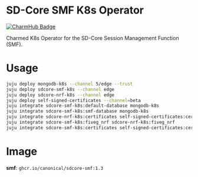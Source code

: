 # SD-Core SMF K8s Operator
[![CharmHub Badge](https://charmhub.io/sdcore-smf-k8s/badge.svg)](https://charmhub.io/sdcore-smf-k8s)

Charmed K8s Operator for the SD-Core Session Management Function (SMF).

# Usage

```bash
juju deploy mongodb-k8s --channel 5/edge --trust
juju deploy sdcore-smf-k8s --channel edge
juju deploy sdcore-nrf-k8s --channel edge
juju deploy self-signed-certificates --channel=beta
juju integrate sdcore-smf-k8s:default-database mongodb-k8s
juju integrate sdcore-smf-k8s:smf-database mongodb-k8s
juju integrate sdcore-nrf-k8s:certificates self-signed-certificates:certificates
juju integrate sdcore-smf-k8s:fiveg_nrf sdcore-nrf-k8s:fiveg_nrf
juju integrate sdcore-smf-k8s:certificates self-signed-certificates:certificates
```

# Image

**smf**: `ghcr.io/canonical/sdcore-smf:1.3`
